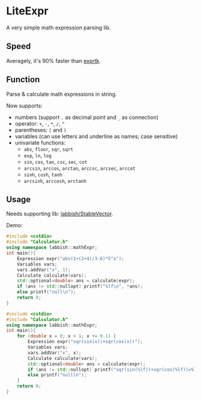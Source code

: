 # LiteExpr
A very simple math expression parsing lib.

## Speed
Averagely, it's 90% faster than [exprtk](https://github.com/ArashPartow/exprtk).

## Function
Parse & calculate math expressions in string.

Now supports:
* numbers (support <code>.</code> as decimal point and <code>_</code> as connection)
* operator: <code>+</code>, <code>-</code>, <code>*</code>, <code>/</code>, <code>^</code>
* parentheses: <code>(</code> and <code>)</code>
* variables (can use letters and underline as names; case sensitive)
* univariate functions:
  * <code>abs</code>, <code>floor</code>, <code>sqr</code>, <code>sqrt</code>
  * <code>exp</code>, <code>ln</code>, <code>log</code>
  * <code>sin</code>, <code>cos</code>, <code>tan</code>, <code>csc</code>, <code>sec</code>, <code>cot</code>
  * <code>arcsin</code>, <code>arccos</code>, <code>arctan</code>, <code>arccsc</code>, <code>arcsec</code>, <code>arccot</code>
  * <code>sinh</code>, <code>cosh</code>, <code>tanh</code>
  * <code>arcsinh</code>, <code>arccosh</code>, <code>arctanh</code>


## Usage
Needs supporting lib: [labbish/StableVector](https://github.com/labbish/StableVector).

Demo:

```cpp
#include <cstdio>
#include "Calculator.h"
using namespace labbish::mathExpr;
int main(){
	Expression expr("abs(1+(2+4)/3-6)*5^x");
	Variables vars;
	vars.addVar("x", 1);
	Calculate calculate(vars);
	std::optional<double> ans = calculate(expr);
	if (ans != std::nullopt) printf("%lf\n", *ans);
	else printf("null\n");
	return 0;
}
```

```cpp
#include <cstdio>
#include "Calculator.h"
using namespace labbish::mathExpr;
int main(){
	for (double x = 0; x < 1; x += 0.1) {
		Expression expr("sqr(sin(x))+sqr(cos(x))");
		Variables vars;
		vars.addVar("x", x);
		Calculate calculate(vars);
		std::optional<double> ans = calculate(expr);
		if (ans != std::nullopt) printf("sqr(sin(%lf))+sqr(cos(%lf))=%lf\n", x, x, *ans);
		else printf("null\n");
	}
	return 0;
}
```
